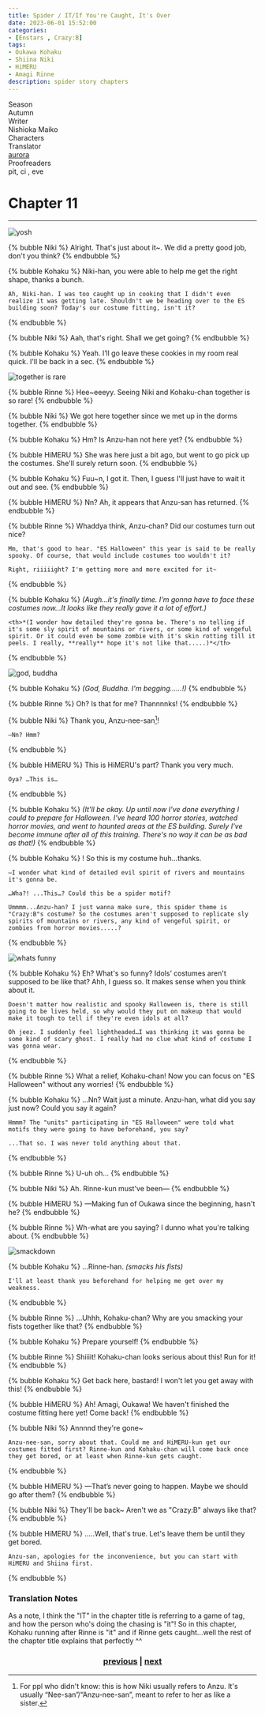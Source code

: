 ```yaml
---
title: Spider / IT/If You're Caught, It's Over
date: 2023-06-01 15:52:00
categories:
- [Enstars , Crazy:B]
tags:
- Oukawa Kohaku
- Shiina Niki
- HiMERU
- Amagi Rinne
description: spider story chapters
---
```


<div class="info-area">
  <div class="info">
    <div class="info-item season">
      <div class="label">
        Season
      </div>
      <div class="value">
        Autumn
      </div>
    </div>
    <div class="info-item writer">
      <div class="label">
        Writer
      </div>
      <div class="value">
        Nishioka Maiko
<!-- STORY WRITER NAME -->
      </div>
    </div>
    <div class="info-item characters">
      <div class="label">
        Characters
      </div>
      <div class="value">
        <a href="/tags/Oukawa-Kohaku/" character="Kohaku" title="Kohaku"></a>
        <a href="/tags/Shiina-Niki/" character="Niki" title="Niki"></a>
        <a href="/tags/Amagi-Rinne/" character="Rinne" title="Rinne"></a>
        <a href="/tags/HiMERU/" character="HiMERU" title="HiMERU"></a>
      </div>
    </div>
    <div class="info-item tl">
      <div class="label">
        Translator
      </div>
      <div class="value">
        <a href="https://twitter.com/azurecrystalz">aurora</a>
      </div>
    </div>
  <div class="info-item pr">
    <div class="label">
      Proofreaders
    </div>
  <div class="value">
    pit, ci , eve
<!-- PROOFREADER LIST (IF ANY) -->
</div>
</div>
</div>
</div>

<!-- more -->

<div style="margin-top: 3%">
  <style>
    .hint--error.hint--top-left:before, .hint--error.hint--top-right:before, .hint--error.hint--top:before {
    border-top-color: #6a3446;
    }
    .hint--error:after {
    background-color: #6a3446;
    text-shadow: 0 -1px 0px #592726;
    }
    [character] {
      --dark-mode: hsl(var(--hue), 30%, 30%);
      display: flex;
    }
    [character]::before {
      position: absolute;
      margin-left: 75px;
    }
    [character] p {
      max-width: calc(100% - 75px);
      margin-left: 75px;
      color: inherit;
    }
    :root[theme='dark'] [character] p {
      background: var(--dark-mode);
    }
    :root[theme='dark'] [character] p .thought {
      color: #9f9fff;
    }
    :root[theme='light'] [character] p {
      background: var(--light-mode);
    }
    [character] p:first-child {
      margin-top: 20px;
      border-top-left-radius: 0px;
    }
    [character] p:first-child::before {
      position: absolute;
      left: 0;
    }
    [character]::after {
      display: none;
      left: 65px;
      top: 37px;
    }
    .msr-narration {
      display: flex;
      align-items: center;
      margin: 20px 0px;
      gap: 5px;
    }
    .msr-narration::before {
      content: "";
      display: inline-block;
      background: var(--article-text);
      height: 1px;
      width: 15%;
    }
    .msr-narration p {
      margin: 0;
    }
    @media (max-width: 650px) {
    [character] p {
        margin:0 0 .4em 65px;
        padding: .72em;
        margin-left: 55px !important;
    }
    [character]::before,[character][hidden]::before,[character][unknown]::before {
        margin-left: 70px;
        margin-left: 55px !important;
    }
}    
  </style>

  # Chapter 11
  ***

  ![yosh](https://64.media.tumblr.com/5798fb5a414a0172c5d6fc1cbe4ecf7a/48b35b4444ef61e1-78/s2048x3072/8b1c3360b15aa549ee394b741664ec7dc702e122.pnj)

  {% bubble Niki %}
    Alright. That's just about it~. We did a pretty good job, don't you think?
  {% endbubble %}

  {% bubble Kohaku %}
    Niki-han, you were able to help me get the right shape, thanks a bunch.
    
    Ah, Niki-han. I was too caught up in cooking that I didn't even realize it was getting late. Shouldn't we be heading over to the ES building soon? Today's our costume fitting, isn't it?
  {% endbubble %}

  {% bubble Niki %}
    Aah, that's right. Shall we get going?
  {% endbubble %}

  {% bubble Kohaku %}
    Yeah. I’ll go leave these cookies in my room real quick. I'll be back in a sec.
  {% endbubble %}

  ![together is rare](https://64.media.tumblr.com/ee9700d77a38c0bac72b14c590d57f37/48b35b4444ef61e1-a1/s2048x3072/0c8b74d70810042e1a9a2d3fbb83caaf97357f00.pnj)

  {% bubble Rinne %}
    Hee~eeeyy. Seeing Niki and Kohaku-chan together is so rare!
  {% endbubble %}

  {% bubble Niki %}
    We got here together since we met up in the dorms together.
  {% endbubble %}

  {% bubble Kohaku %}
    Hm? Is Anzu-han not here yet?
  {% endbubble %}

  {% bubble HiMERU %}
    She was here just a bit ago, but went to go pick up the costumes. She'll surely return soon.
  {% endbubble %}

  {% bubble Kohaku %}
    Fuu~n, I got it. Then, I guess I'll just have to wait it out and see. 
  {% endbubble %}

  {% bubble HiMERU %}
    Nn? Ah, it appears that Anzu-san has returned.
  {% endbubble %}

  {% bubble Rinne %}
    Whaddya think, Anzu-chan? Did our costumes turn out nice?
    
    Mm, that's good to hear. "ES Halloween" this year is said to be really spooky. Of course, that would include costumes too wouldn't it?
    
    Right, riiiiight? I'm getting more and more excited for it~
  {% endbubble %}

  {% bubble Kohaku %}
    <th>*(Augh…it's finally time. I'm gonna have to face these costumes now…It looks like they really gave it a lot of effort.)*</th>

    <th>*(I wonder how detailed they're gonna be. There's no telling if it's some sly spirit of mountains or rivers, or some kind of vengeful spirit. Or it could even be some zombie with it's skin rotting till it peels. I really, **really** hope it's not like that.....)*</th>
  {% endbubble %}

  ![god, buddha](https://64.media.tumblr.com/6fc1b5a157ff27cec55175f6280804b5/48b35b4444ef61e1-35/s2048x3072/fe9877c1e216bafe6273d93174baa5d8d1d9ce6b.pnj)

  {% bubble Kohaku %}
    <th>*(God, Buddha. I'm begging......!)*</th>
  {% endbubble %}

  {% bubble Rinne %}
    Oh? Is that for me? Thannnnks!
  {% endbubble %}

  {% bubble Niki %}
    Thank you, Anzu-nee-san[^1]!
    
    —Nn? Hmm?
  {% endbubble %}

  {% bubble HiMERU %}
    This is HiMERU's part? Thank you very much.
    
    Oya? …This is…
  {% endbubble %}

  {% bubble Kohaku %}
    <th>*(It'll be okay. Up until now I've done everything I could to prepare for Halloween. I've heard 100 horror stories, watched horror movies, and went to haunted areas at the ES building. Surely I've become immune after all of this training. There's no way it can be as bad as that!)*</th>
  {% endbubble %}

  {% bubble Kohaku %}
    ! So this is my costume huh…thanks.
    
    —I wonder what kind of detailed evil spirit of rivers and mountains it's gonna be.
    
    …Wha?! ...This…? Could this be a spider motif?
    
    Ummmm...Anzu-han? I just wanna make sure, this spider theme is "Crazy:B"s costume? So the costumes aren't supposed to replicate sly spirits of mountains or rivers, any kind of vengeful spirit, or zombies from horror movies.....?
  {% endbubble %}

  ![whats funny](https://64.media.tumblr.com/482c2ceb7799f608f391b8b411ab6a05/48b35b4444ef61e1-2a/s2048x3072/89b7e5427261028f8aa115f8685b0b9911bc9798.pnj)

  {% bubble Kohaku %}
    Eh? What's so funny? Idols’ costumes aren't supposed to be like that? Ahh, I guess so. It makes sense when you think about it.
    
    Doesn't matter how realistic and spooky Halloween is, there is still going to be lives held, so why would they put on makeup that would make it tough to tell if they're even idols at all?
    
    Oh jeez. I suddenly feel lightheaded…I was thinking it was gonna be some kind of scary ghost. I really had no clue what kind of costume I was gonna wear.
  {% endbubble %}

  {% bubble Rinne %}
    What a relief, Kohaku-chan! Now you can focus on "ES Halloween" without any worries!
  {% endbubble %}

  {% bubble Kohaku %}
    ...Nn? Wait just a minute. Anzu-han, what did you say just now? Could you say it again?
    
    Hmmm? The "units" participating in "ES Halloween" were told what motifs they were going to have beforehand, you say?
    
    ...That so. I was never told anything about that.
  {% endbubble %}

  {% bubble Rinne %}
    U-uh oh…
  {% endbubble %}

  {% bubble Niki %}
    Ah. Rinne-kun must've been—
  {% endbubble %}

  {% bubble HiMERU %}
    —Making fun of Oukawa since the beginning, hasn't he?
  {% endbubble %}

  {% bubble Rinne %}
    Wh-what are you saying? I dunno what you're talking about.
  {% endbubble %}

  ![smackdown](https://64.media.tumblr.com/4ce5a418c99384bb5d3fc151668e7284/48b35b4444ef61e1-c1/s2048x3072/ecb39a6329a968735cf0eb31a57a38c4ef26027f.pnj)

  {% bubble Kohaku %}
    ...Rinne-han. *(smacks his fists)*

    I'll at least thank you beforehand for helping me get over my weakness.
  {% endbubble %}

  {% bubble Rinne %}
    ...Uhhh, Kohaku-chan? Why are you smacking your fists together like that?
  {% endbubble %}

  {% bubble Kohaku %}
    Prepare yourself!
  {% endbubble %}

  {% bubble Rinne %}
    Shiiiit! Kohaku-chan looks serious about this! Run for it!
  {% endbubble %}

  {% bubble Kohaku %}
    Get back here, bastard! I won't let you get away with this!
  {% endbubble %}

  {% bubble HiMERU %}
    Ah! Amagi, Oukawa! We haven't finished the costume fitting here yet! Come back!
  {% endbubble %}

  {% bubble Niki %}
    Annnnd they're gone~
    
    Anzu-nee-san, sorry about that. Could me and HiMERU-kun get our costumes fitted first? Rinne-kun and Kohaku-chan will come back once they get bored, or at least when Rinne-kun gets caught.
  {% endbubble %}

  {% bubble HiMERU %}
    —That’s never going to happen. Maybe we should go after them?
  {% endbubble %}

  {% bubble Niki %}
    They'll be back~ Aren't we as "Crazy:B" always like that?
  {% endbubble %}

  {% bubble HiMERU %}
    .....Well, that's true. Let's leave them be until they get bored.
    
    Anzu-san, apologies for the inconvenience, but you can start with HiMERU and Shiina first.
  {% endbubble %}

  ### Translation Notes

  [^1]: For ppl who didn't know: this is how Niki usually refers to Anzu. It's usually “Nee-san”/“Anzu-nee-san”, meant to refer to her as like a sister.

  As a note, I think the "IT" in the chapter title is referring to a game of tag, and how the person who's doing the chasing is "it"! So in this chapter, Kohaku running after Rinne is "it" and if Rinne gets caught...well the rest of the chapter title explains that perfectly ^^

  ### <center> [previous](/2023/06/01/gratitude) | [next](/2023/06/01/spider-epilogue/) </center>

  <!-- CONTENT GOES HERE -->

  <!-- 
  SPEECH BUBBLE FORMAT: 
  {% bubble [CHARACTER_FIRST_NAME] [ATTRIBUTE(optional)]}
    DIALOGUE TEXT HERE

    ADD A LINE SPACE FOR A NEW LINE

    <th>EMBED THOUGHT DIALOGUE WITH THESE TAGS</th>
  {% endbubble %}
  -->

  </div>
